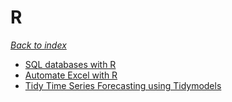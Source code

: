 # R

*[Back to index](https://alexis-ribal.github.io/alexis/)*

- [SQL databases with R](https://datacarpentry.org/R-ecology-lesson/05-r-and-databases.html)
- [Automate Excel with R](https://www.business-science.io/code-tools/2020/10/07/automate-excel.html?utm_content=bufferf6716&utm_medium=social&utm_source=twitter.com&utm_campaign=buffer)
- [Tidy Time Series Forecasting using Tidymodels](https://www.business-science.io/code-tools/2020/06/29/introducing-modeltime.html?utm_content=bufferd20d1&utm_medium=social&utm_source=twitter.com&utm_campaign=buffer)
